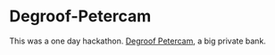 # Degroof-Petercam

This was a one day hackathon. [Degroof Petercam](https://www.degroofpetercam.com/en/home), a big private bank.
